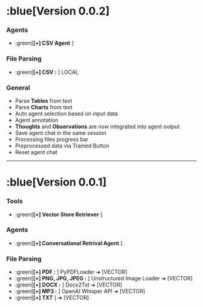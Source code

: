 # :blue[Version 0.0.2]
### Agents
- :green[**[+] CSV Agent** ]

### File Parsing 
- :green[**[+] CSV :** ] LOCAL

### General
* Parse **Tables** from text
* Parse **Charts** from text
* Auto agent selection based on input data
* Agent annotation
* **Thoughts** and **Observations** are now integrated into agent output
* Save agent chat in the same session
* Processing files progress bar
* Preprocessed data via Trained Button
* Reset agent chat
---

# :blue[Version 0.0.1]
### Tools
- :green[**[+] Vector Store Retriever** ]
### Agents
* :green[**[+] Conversational Retrival Agent** ]
### File Parsing
- :green[**[+] PDF :** ] PyPDFLoader ➜ [VECTOR]
- :green[**[+] PNG, JPG, JPEG :** ] Unstructured Image Loader ➜ [VECTOR]
- :green[**[+] DOCX :** ] Docx2Txt ➜ [VECTOR]
- :green[**[+] MP3 :** ] OpenAI Whisper API ➜ [VECTOR]
- :green[**[+] TXT** ] ➜ [VECTOR]
